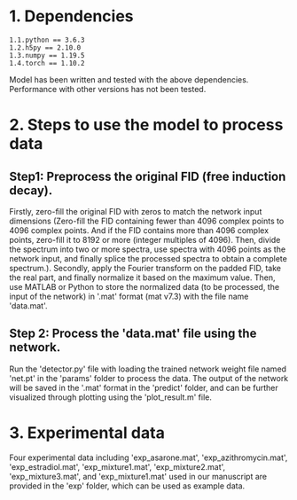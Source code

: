 # 1. Dependencies
	1.1.python == 3.6.3
	1.2.h5py == 2.10.0
	1.3.numpy == 1.19.5
	1.4.torch == 1.10.2
Model has been written and tested with the above dependencies. Performance with other versions has not been tested.
# 2. Steps to use the model to process data
## Step1: Preprocess the original FID (free induction decay). 
Firstly, zero-fill the original FID with zeros to match the network input dimensions (Zero-fill the FID containing fewer than 4096 complex points to 4096 complex points. And if the FID contains more than 4096 complex points, zero-fill it to 8192 or more (integer multiples of 4096). Then, divide the spectrum into two or more spectra, use spectra with 4096 points as the network input, and finally splice the processed spectra to obtain a complete spectrum.). Secondly, apply the Fourier transform on the padded FID, take the real part, and finally normalize it based on the maximum value. Then, use MATLAB or Python to store the normalized data (to be processed, the input of the network) in '.mat' format (mat v7.3) with the file name 'data.mat'.
## Step 2: Process the 'data.mat' file using the network. 
Run the 'detector.py' file with loading the trained network weight file named 'net.pt' in the 'params' folder to process the data. The output of the network will be saved in the '.mat' format in the 'predict' folder, and can be further visualized through plotting using the 'plot_result.m' file.
# 3. Experimental data
Four experimental data including 'exp_asarone.mat', 'exp_azithromycin.mat', 'exp_estradiol.mat', 'exp_mixture1.mat', 'exp_mixture2.mat', 'exp_mixture3.mat', and 'exp_mixture1.mat' used in our manuscript are provided in the 'exp' folder, which can be used as example data.